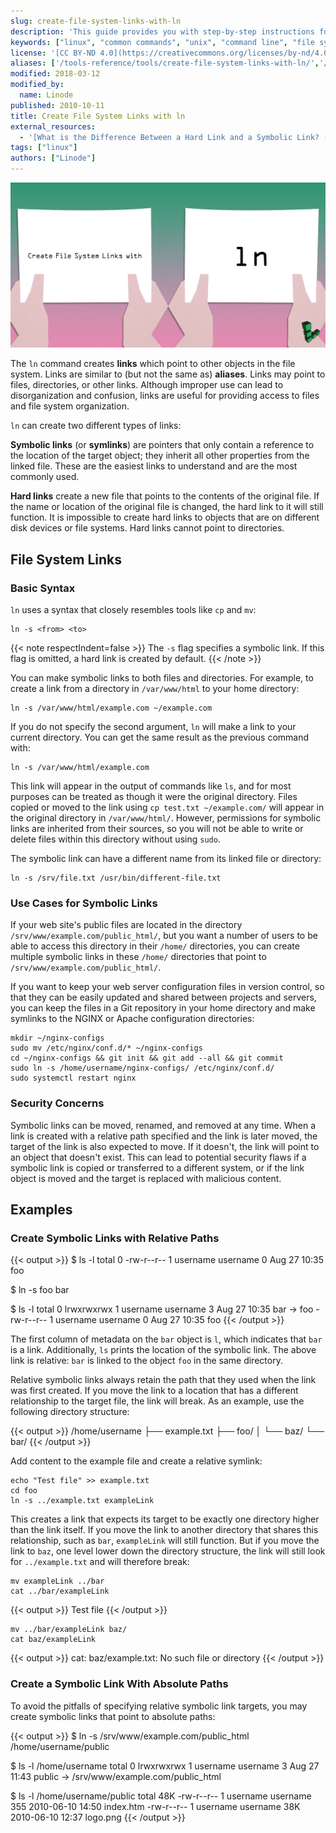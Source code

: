 ```yaml
---
slug: create-file-system-links-with-ln
description: 'This guide provides you with step-by-step instructions for creating hard and sym (symbolic) links with the ln command on the Linux operating system.'
keywords: ["linux", "common commands", "unix", "command line", "file systems"]
license: '[CC BY-ND 4.0](https://creativecommons.org/licenses/by-nd/4.0)'
aliases: ['/tools-reference/tools/create-file-system-links-with-ln/','/linux-tools/common-commands/ln/']
modified: 2018-03-12
modified_by:
  name: Linode
published: 2010-10-11
title: Create File System Links with ln
external_resources:
  - '[What is the Difference Between a Hard Link and a Symbolic Link? (Ask Ubuntu)](https://askubuntu.com/questions/108771/what-is-the-difference-between-a-hard-link-and-a-symbolic-link)'
tags: ["linux"]
authors: ["Linode"]
---
```


![Create File System Links with ln](create_file_system_links_with_ln_smg.png)

The `ln` command creates **links** which point to other objects in the file system. Links are similar to (but not the same as) **aliases**. Links may point to files, directories, or other links. Although improper use can lead to disorganization and confusion, links are useful for providing access to files and file system organization.

`ln` can create two different types of links:

**Symbolic links** (or **symlinks**) are pointers that only contain a reference to the location of the target object; they inherit all other properties from the linked file. These are the easiest links to understand and are the most commonly used.

**Hard links** create a new file that points to the contents of the original file. If the name or location of the original file is changed, the hard link to it will still function. It is impossible to create hard links to objects that are on different disk devices or file systems. Hard links cannot point to directories.

## File System Links

### Basic Syntax

`ln` uses a syntax that closely resembles tools like `cp` and `mv`:

    ln -s <from> <to>

{{< note respectIndent=false >}}
The `-s` flag specifies a symbolic link. If this flag is omitted, a hard link is created by default.
{{< /note >}}

You can make symbolic links to both files and directories. For example, to create a link from a directory in `/var/www/html` to your home directory:

    ln -s /var/www/html/example.com ~/example.com

If you do not specify the second argument, `ln` will make a link to your current directory. You can get the same result as the previous command with:

    ln -s /var/www/html/example.com

This link will appear in the output of commands like `ls`, and for most purposes can be treated as though it were the original directory. Files copied or moved to the link using `cp test.txt ~/example.com/` will appear in the original directory in `/var/www/html/`. However, permissions for symbolic links are inherited from their sources, so you will not be able to write or delete files within this directory without using `sudo`.

The symbolic link can have a different name from its linked file or directory:

    ln -s /srv/file.txt /usr/bin/different-file.txt

### Use Cases for Symbolic Links

If your web site's public files are located in the directory `/srv/www/example.com/public_html/`, but you want a number of users to be able to access this directory in their `/home/` directories, you can create multiple symbolic links in these `/home/` directories that point to `/srv/www/example.com/public_html/`.

If you want to keep your web server configuration files in version control, so that they can be easily updated and shared between projects and servers, you can keep the files in a Git repository in your home directory and make symlinks to the NGINX or Apache configuration directories:

    mkdir ~/nginx-configs
    sudo mv /etc/nginx/conf.d/* ~/nginx-configs
    cd ~/nginx-configs && git init && git add --all && git commit
    sudo ln -s /home/username/nginx-configs/ /etc/nginx/conf.d/
    sudo systemctl restart nginx

### Security Concerns

Symbolic links can be moved, renamed, and removed at any time. When a link is created with a relative path specified and the link is later moved, the target of the link is also expected to move. If it doesn't, the link will point to an object that doesn't exist. This can lead to potential security flaws if a symbolic link is copied or transferred to a different system, or if the link object is moved and the target is replaced with malicious content.

## Examples

### Create Symbolic Links with Relative Paths

{{< output >}}
$ ls -l
total 0
-rw-r--r-- 1 username username 0 Aug 27 10:35 foo

$ ln -s foo bar

$ ls -l
total 0
lrwxrwxrwx 1 username username 3 Aug 27 10:35 bar -> foo
-rw-r--r-- 1 username username 0 Aug 27 10:35 foo
{{< /output >}}

The first column of metadata on the `bar` object is `l`, which indicates that `bar` is a link. Additionally, `ls` prints the location of the symbolic link. The above link is relative: `bar` is linked to the object `foo` in the same directory.

Relative symbolic links always retain the path that they used when the link was first created. If you move the link to a location that has a different relationship to the target file, the link will break. As an example, use the following directory structure:

{{< output >}}
/home/username
├── example.txt
├── foo/
│   └── baz/
└── bar/
{{< /output >}}

Add content to the example file and create a relative symlink:

    echo "Test file" >> example.txt
    cd foo
    ln -s ../example.txt exampleLink

This creates a link that expects its target to be exactly one directory higher than the link itself. If you move the link to another directory that shares this relationship, such as `bar`, `exampleLink` will still function. But if you move the link to `baz`, one level lower down the directory structure, the link will still look for `../example.txt` and will therefore break:

    mv exampleLink ../bar
    cat ../bar/exampleLink

{{< output >}}
Test file
{{< /output >}}

    mv ../bar/exampleLink baz/
    cat baz/exampleLink

{{< output >}}
cat: baz/example.txt: No such file or directory
{{< /output >}}


### Create a Symbolic Link With Absolute Paths

To avoid the pitfalls of specifying relative symbolic link targets, you may create symbolic links that point to absolute paths:

{{< output >}}
$ ln -s /srv/www/example.com/public_html /home/username/public

$ ls -l /home/username
total 0
lrwxrwxrwx 1 username username 3 Aug 27 11:43 public -> /srv/www/example.com/public_html

$ ls -l /home/username/public
total 48K
-rw-r--r-- 1 username username 355 2010-06-10 14:50 index.htm
-rw-r--r-- 1 username username 38K 2010-06-10 12:37 logo.png
{{< /output >}}
